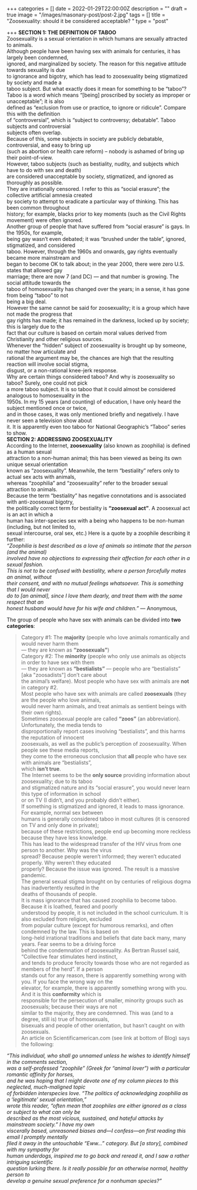 +++
categories = []
date = 2022-01-29T22:00:00Z
description = ""
draft = true
image = "/images/masonary-post/post-2.jpg"
tags = []
title = "Zoosexuality: should it be considered acceptable? "
type = "post"

+++
**SECTION 1: THE DEFINITION OF TABOO**  
 Zoosexuality is a sexual orientation in which humans are sexually attracted to animals.  
 Although people have been having sex with animals for centuries, it has largely been condemned,  
 ignored, and marginalized by society. The reason for this negative attitude towards sexuality is due   
 to ignorance and bigotry, which has lead to zoosexuality being stigmatized by society and made a  
 taboo subject. But what exactly does it mean for something to be “taboo”?  
 Taboo is a word which means “\[being\] proscribed by society as improper or unacceptable”; it is also   
 defined as “exclusion from use or practice, to ignore or ridicule”. Compare this with the definition   
 of “controversial”, which is “subject to controversy; debatable”. Taboo subjects and controversial  
 subjects often overlap.  
 Because of this, some subjects in society are publicly debatable, controversial, and easy to bring up  
 (such as abortion or health care reform) – nobody is ashamed of bring up their point-of-view.   
 However, taboo subjects (such as bestiality, nudity, and subjects which have to do with sex and death)  
 are considered unacceptable by society, stigmatized, and ignored as thoroughly as possible.   
 They are irrationally censored. I refer to this as “social erasure”; the collective artificial amnesia created   
 by society to attempt to eradicate a particular way of thinking. This has been common throughout   
 history; for example, blacks prior to key moments (such as the Civil Rights movement) were often ignored.  
 Another group of people that have suffered from “social erasure” is gays. In the 1950s, for example,  
 being gay wasn’t even debated; it was “brushed under the table”, ignored, stigmatized, and considered  
 taboo. However, through the 1960s and onwards, gay rights eventually became more mainstream and   
 began to become OK to talk about; in the year 2000, there were zero U.S. states that allowed gay   
 marriage; there are now 7 (and DC) — and that number is growing. The social attitude towards the   
 taboo of homosexuality has changed over the years; in a sense, it has gone from being “taboo” to not   
 being a big deal.  
 However the same cannot be said for zoosexuality; it is a group which have not made the progress that  
 gay rights has made; it has remained in the darkness, locked up by society; this is largely due to the   
 fact that our culture is based on certain moral values derived from Christianity and other religious sources.  
 Whenever the “hidden” subject of zoosexuality is brought up by someone, no matter how articulate and   
 rational the argument may be, the chances are high that the resulting reaction will involve social stigma,   
 disgust, or a non-rational knee-jerk response.  
 Why are certain things considered taboo? And why is zoosexuality so taboo? Surely, one could not pick   
 a more taboo subject. It is so taboo that it could almost be considered analogous to homosexuality in the  
 1950s. In my 15 years (and counting) of education, I have only heard the subject mentioned once or twice,  
 and in those cases, it was only mentioned briefly and negatively. I have never seen a television show about  
 it. It is apparently even too taboo for National Geographic’s “Taboo” series to show.  
 **SECTION 2: ADDRESSING ZOOSEXUALITY**  
 According to the Internet, **zoosexuality** (also known as zoophilia) is defined as a human sexual   
 attraction to a non-human animal; this has been viewed as being its own unique sexual orientation   
 known as “zoosexuality”. Meanwhile, the term “bestiality” refers only to actual sex acts with animals,   
 whereas “zoophilia” and “zoosexuality” refer to the broader sexual attraction to animals.   
 Because the term “bestiality” has negative connotations and is associated with anti-zoosexual bigotry,  
 the politically correct term for bestiality is **“zoosexual act”**. A zoosexual act is an act in which a   
 human has inter-species sex with a being who happens to be non-human (including, but not limited to,   
 sexual intercourse, oral sex, etc.) Here is a quote by a zoophile describing it further:  
 _“Zoophilia is best described as a love of animals so intimate that the person (and the animal)_  
 _involved have no objections to expressing their affection for each other in a sexual fashion._   
 _This is not to be confused with bestiality, where a person forcefully mates an animal, without_   
 _their consent, and with no mutual feelings whatsoever. This is something that I would never_   
 _do to \[an animal\], since I love them dearly, and treat them with the same respect that an_   
 _honest husband would have for his wife and children.”_ — Anonymous,   
   
 The group of people who have sex with animals can be divided into **two categories**:  
 > Category #1: The **majority** (people who love animals romantically and would never harm them  
 — they are known as **“zoosexuals”**)  
 > Category #2: The **minority** (people who only use animals as objects in order to have sex with them  
 — they are known as **“bestialists”** — people who are “bestialists” \[aka "zoosadists"\] don’t care about   
 the animal’s welfare). Most people who have sex with animals are **not** in category #2.  
 Most people who have sex with animals are called **zoosexuals** (they are the people who love animals,   
 would never harm animals, and treat animals as sentient beings with their own rights).   
 Sometimes zoosexual people are called **“zoos”** (an abbreviation). Unfortunately, the media tends to  
 disproportionally report cases involving “bestialists”, and this harms the reputation of innocent  
 zoosexuals, as well as the public’s perception of zoosexuality. When people see these media reports,  
 they come to the erroneous conclusion that **all** people who have sex with animals are “bestialists”,   
 which **isn’t true**.  
 The Internet seems to be the **only source** providing information about zoosexuality; due to its taboo   
 and stigmatized nature and its “social erasure”, you would never learn this type of information in school   
 or on TV (I didn’t, and you probably didn’t either).  
 If something is stigmatized and ignored, it leads to mass ignorance. For example, normal sex between   
 humans is generally considered taboo in most cultures (it is censored on TV and only done in private);  
 because of these restrictions, people end up becoming more reckless because they have less knowledge.  
 This has lead to the widespread transfer of the HIV virus from one person to another. Why was the virus   
 spread? Because people weren’t informed; they weren’t educated properly. Why weren’t they educated  
 properly? Because the issue was ignored. The result is a massive pandemic.  
 The general sexual stigma brought on by centuries of religious dogma has inadvertently resulted in the  
 deaths of thousands of people.  
 It is mass ignorance that has caused zoophilia to become taboo. Because it is loathed, feared and poorly   
 understood by people, it is not included in the school curriculum. It is also excluded from religion, excluded   
 from popular culture (except for humorous remarks), and often condemned by the law. This is based on   
 long-held irrational traditions and beliefs that date back many, many years. Fear seems to be a driving force  
 behind the condemnation of zoosexuality. As Bertran Russel said, “Collective fear stimulates herd instinct,   
 and tends to produce ferocity towards those who are not regarded as members of the herd”. If a person   
 stands out for any reason, there is apparently something wrong with you. If you face the wrong way on the   
 elevator, for example, there is apparently something wrong with you. And it is this **conformity** which is  
 responsible for the persecution of smaller, minority groups such as zoosexuals; because their ways are not  
 similar to the majority, they are condemned. This was (and to a degree, still is) true of homosexuals,  
 bisexuals and people of other orientation, but hasn’t caught on with zoosexuals.  
 An article on Scientificamerican.com (see link at bottom of Blog) says the following:  
   
 _“This individual, who shall go unnamed unless he wishes to identify himself in the comments section,_   
 _was a self-professed “zoophile” (Greek for “animal lover”) with a particular romantic affinity for horses,_  
 _and he was hoping that I might devote one of my column pieces to this neglected, much-maligned topic_   
 _of forbidden interspecies love. “The politics of acknowledging zoophilia as a ‘legitimate’ sexual orientation,”_   
 _wrote this reader, “often mean that zoophiles are either ignored as a class or subject to what can only be_   
 _described as the most vicious, sustained, and hateful attacks by mainstream society.” I have my own_   
 _viscerally based, unreasoned biases and—I confess—on first reading this email I promptly mentally_   
 _filed it away in the untouchable “Eww…” category. But \[a story\], combined with my sympathy for_   
 _human underdogs, inspired me to go back and reread it, and I saw a rather intriguing scientific_  
 _question lurking there. Is it really possible for an otherwise normal, healthy person to_   
 _develop a genuine sexual preference for a nonhuman species?”_